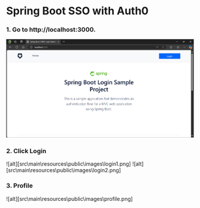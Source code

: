 # Spring Boot SSO with Auth0

### 1. Go to http://localhost:3000.
![alt](src/main/resources/public/images/home.png)
### 2. Click Login
![alt][src\main\resources\public\images\login1.png]
![alt][src\main\resources\public\images\login2.png]
### 3. Profile
![alt][src\main\resources\public\images\profile.png]
